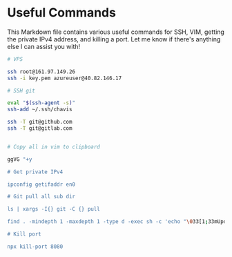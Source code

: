 # Useful Commands
This Markdown file contains various useful commands for SSH, VIM, getting the private IPv4 address, and killing a port. Let me know if there's anything else I can assist you with!




```bash
# VPS

ssh root@161.97.149.26
ssh -i key.pem azureuser@40.82.146.17

# SSH git

eval "$(ssh-agent -s)"
ssh-add ~/.ssh/chavis

ssh -T git@github.com
ssh -T git@gitlab.com


# Copy all in vim to clipboard

ggVG "+y

# Get private IPv4

ipconfig getifaddr en0

# Git pull all sub dir

ls | xargs -I{} git -C {} pull

find . -mindepth 1 -maxdepth 1 -type d -exec sh -c 'echo "\033[1;33mUpdating {}\033[0m" && cd "{}" && git status' \;

# Kill port

npx kill-port 8080

```
